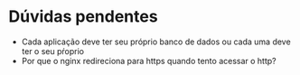 # Dúvidas pendentes

- Cada aplicação deve ter seu próprio banco de dados ou cada uma deve ter o seu pŕoprio
- Por que o nginx redireciona para https quando tento acessar o http?